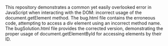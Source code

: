 This repository demonstrates a common yet easily overlooked error in JavaScript when interacting with the DOM: incorrect usage of the document.getElement method.  The bug.html file contains the erroneous code, attempting to access a div element using an incorrect method name. The bugSolution.html file provides the corrected version, demonstrating the proper usage of document.getElementById for accessing elements by their ID.